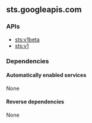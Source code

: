 ## sts.googleapis.com

### APIs

* [ sts:v1beta ]( https://sts.googleapis.com/$discovery/rest?version=v1beta )
* [ sts:v1 ]( https://sts.googleapis.com/$discovery/rest?version=v1 )

### Dependencies

#### Automatically enabled services

None

#### Reverse dependencies

None
